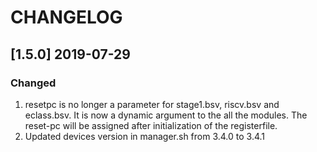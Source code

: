 # CHANGELOG

## [1.5.0] 2019-07-29

### Changed
1. resetpc is no longer a parameter for stage1.bsv, riscv.bsv and eclass.bsv. It is now a dynamic
   argument to the all the modules. The reset-pc will be assigned after initialization of the
   registerfile.
2. Updated devices version in manager.sh from 3.4.0 to 3.4.1
